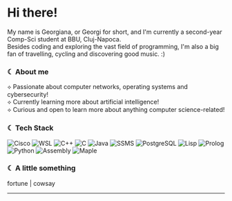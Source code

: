 # Hi there!
My name is Georgiana, or Georgi for short, and I'm currently a second-year Comp-Sci student at BBU, Cluj-Napoca. </br>
Besides coding and exploring the vast field of programming, I'm also a big fan of travelling, cycling and discovering good music. :)

### ☾ About me
⟡ Passionate about computer networks, operating systems and cybersecurity! </br>
⟡ Currently learning more about artificial intelligence! </br>
⟡ Curious and open to learn more about anything computer science-related! </br>

### ☾ Tech Stack
![Cisco](https://img.shields.io/badge/Cisco-1BA0D7?style=for-the-badge&logo=cisco&logoColor=white)
![WSL](https://img.shields.io/badge/WSL-4E9A06?style=for-the-badge&logo=linux&logoColor=white)
![C++](https://img.shields.io/badge/C++-00599C?style=for-the-badge&logo=c%2B%2B&logoColor=white)
![C](https://img.shields.io/badge/C-A8B9CC?style=for-the-badge&logo=c&logoColor=white)
![Java](https://img.shields.io/badge/Java-007396?style=for-the-badge&logo=java&logoColor=white)
![SSMS](https://img.shields.io/badge/SSMS-CC2927?style=for-the-badge&logo=microsoftsqlserver&logoColor=white)
![PostgreSQL](https://img.shields.io/badge/PostgreSQL-336791?style=for-the-badge&logo=postgresql&logoColor=white)
![Lisp](https://img.shields.io/badge/Lisp-9F1D20?style=for-the-badge&logo=lisp&logoColor=white)
![Prolog](https://img.shields.io/badge/Prolog-9F1D20?style=for-the-badge&logo=prolog&logoColor=white)
![Python](https://img.shields.io/badge/Python-3776AB?style=for-the-badge&logo=python&logoColor=white)
![Assembly](https://img.shields.io/badge/Assembly-525252?style=for-the-badge&logo=assembly&logoColor=white)
![Maple](https://img.shields.io/badge/Maple-D22128?style=for-the-badge&logo=maple&logoColor=white)

### ☾ A little something
fortune | cowsay

---
